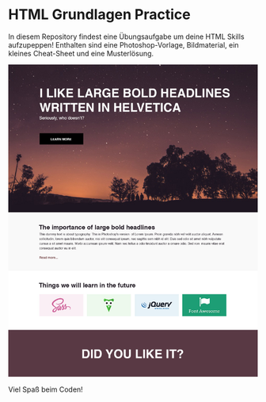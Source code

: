# HTML Grundlagen Practice

In diesem Repository findest eine Übungsaufgabe um deine HTML Skills aufzupeppen! Enthalten sind eine Photoshop-Vorlage, Bildmaterial, ein kleines Cheat-Sheet und eine Musterlösung.

![Simple Splash Page](screenshot.jpg)

Viel Spaß beim Coden!
